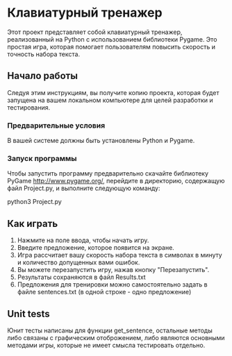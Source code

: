 # Клавиатурный тренажер

Этот проект представляет собой клавиатурный тренажер, реализованный на Python с использованием библиотеки Pygame. Это простая игра, которая помогает пользователям повысить скорость и точность набора текста.

## Начало работы

Следуя этим инструкциям, вы получите копию проекта, которая будет запущена на вашем локальном компьютере для целей разработки и тестирования.

### Предварительные условия

В вашей системе должны быть установлены Python и Pygame.

### Запуск программы

Чтобы запустить программу предварительно скачайте библиотеку PyGame http://www.pygame.org/, перейдите в директорию, содержащую файл Project.py, и выполните следующую команду:

python3 Project.py

## Как играть

1. Нажмите на поле ввода, чтобы начать игру.
2. Введите предложение, которое появится на экране.
3. Игра рассчитает вашу скорость набора текста в символах в минуту и количество допущенных вами ошибок.
4. Вы можете перезапустить игру, нажав кнопку "Перезапустить".
5. Результаты сохраняются в файл Results.txt
6. Предложения для тренировки можно самостоятельно задать в файле sentences.txt (в одной строке - одно предложение) 

## Unit tests

Юнит тесты написаны для функции get_sentence, остальные методы либо связаны с графическим отоброжением, либо являются основными методами игры, которые не имеет смысла тестировать отдельно.
